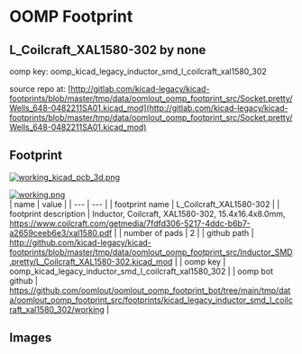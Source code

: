 # OOMP Footprint  
## L_Coilcraft_XAL1580-302  by none  
  
oomp key: oomp_kicad_legacy_inductor_smd_l_coilcraft_xal1580_302  
  
source repo at: [http://gitlab.com/kicad-legacy/kicad-footprints/blob/master/tmp/data/oomlout_oomp_footprint_src/Socket.pretty/Wells_648-0482211SA01.kicad_mod](http://gitlab.com/kicad-legacy/kicad-footprints/blob/master/tmp/data/oomlout_oomp_footprint_src/Socket.pretty/Wells_648-0482211SA01.kicad_mod)  
## Footprint  
  
[![working_kicad_pcb_3d.png](working_kicad_pcb_3d_600.png)](working_kicad_pcb_3d.png)  
  
[![working.png](working_600.png)](working.png)  
| name | value | 
| --- | --- | 
| footprint name | L_Coilcraft_XAL1580-302 | 
| footprint description | Inductor, Coilcraft, XAL1580-302, 15.4x16.4x8.0mm, https://www.coilcraft.com/getmedia/7fdfd306-5217-4ddc-b6b7-a2659ceeb6e3/xal1580.pdf | 
| number of pads | 2 | 
| github path | http://github.com/kicad-legacy/kicad-footprints/blob/master/tmp/data/oomlout_oomp_footprint_src/Inductor_SMD.pretty/L_Coilcraft_XAL1580-302.kicad_mod | 
| oomp key | oomp_kicad_legacy_inductor_smd_l_coilcraft_xal1580_302 | 
| oomp bot github | https://github.com/oomlout/oomlout_oomp_footprint_bot/tree/main/tmp/data/oomlout_oomp_footprint_src/footprints/kicad_legacy_inductor_smd_l_coilcraft_xal1580_302/working | 
## Images  
